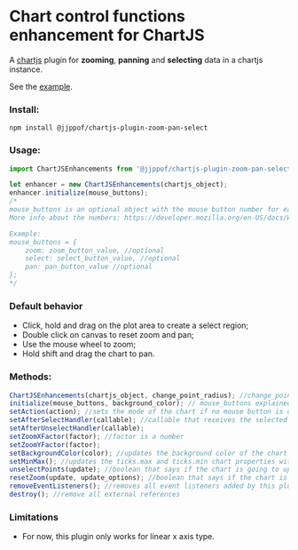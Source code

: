 # Chart control functions enhancement for ChartJS
A [chartjs](https://www.chartjs.org/) plugin for **zooming**, **panning** and **selecting** data in a chartjs instance.

See the [example](https://jjppof.github.io/chartjs-plugin-zoom-pan-select/example/index).

### Install:

```
npm install @jjppof/chartjs-plugin-zoom-pan-select
```

### Usage:

```javascript
import ChartJSEnhancements from '@jjppof/chartjs-plugin-zoom-pan-select';

let enhancer = new ChartJSEnhancements(chartjs_object);
enhancer.initialize(mouse_buttons);
/* 
mouse_buttons is an optional object with the mouse button number for each chart action (pan, zoom or select).
More info about the numbers: https://developer.mozilla.org/en-US/docs/Web/API/MouseEvent/buttons#Return_value

Example:
mouse_buttons = {
    zoom: zoom_button_value, //optional
    select: select_button_value, //optional
    pan: pan_button_value //optional
};
*/
```

### Default behavior

 - Click, hold and drag on the plot area to create a select region;
 - Double click on canvas to reset zoom and pan;
 - Use the mouse wheel to zoom;
 - Hold shift and drag the chart to pan.

### Methods:

```javascript
ChartJSEnhancements(chartjs_object, change_point_radius); //change_point_radius: default true, when selecting points, if this is set to true, the radius of the bullets changes
initialize(mouse_buttons, background_color); // mouse_buttons explained on Usage section. background_color if the background color of your chart. Default: white
setAction(action); //sets the mode of the chart if no mouse button is defined. The arg is a string that can be "zoom", "pan" or "select"
setAfterSelectHandler(callable); //callable that receives the selected points array as arg
setAfterUnselectHandler(callable);
setZoomXFactor(factor); //factor is a number
setZoomYFactor(factor);
setBackgroundColor(color); //updates the background color of the chart
setMinMax(); //updates the ticks.max and ticks.min chart properties without updating the chart
unselectPoints(update); //boolean that says if the chart is going to update or not
resetZoom(update, update_options); //boolean that says if the chart is going to update or not. update_options is the update options from chartjs update() function
removeEventListeners(); //removes all event listeners added by this plugin
destroy(); //remove all external references
```

### Limitations

 - For now, this plugin only works for linear x axis type.
